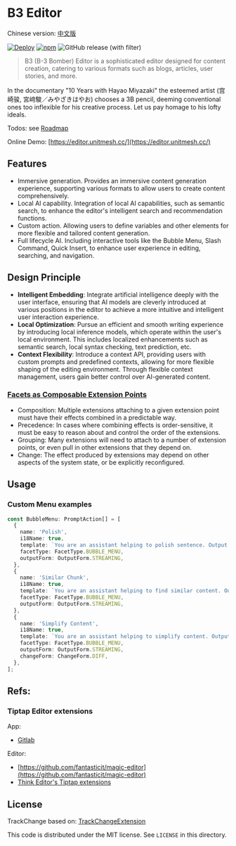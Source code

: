 # B3 Editor

Chinese version: [中文版](./README.zh.md)

[![Deploy](https://github.com/unit-mesh/3b/actions/workflows/deploy.yml/badge.svg)](https://github.com/unit-mesh/3b/actions/workflows/deploy.yml)
[![npm](https://img.shields.io/npm/v/b3-editor)](https://www.npmjs.com/package/b3-editor)
![GitHub release (with filter)](https://img.shields.io/github/v/release/unit-mesh/b3)

> B3 (B-3 Bomber) Editor is a sophisticated editor designed for content creation, catering to various formats such as blogs, articles, user stories, and more.

In the documentary "10 Years with Hayao Miyazaki"  the esteemed artist (宫崎骏, 宮﨑駿／みやざきはやお) chooses a 3B
pencil,
deeming conventional ones too inflexible for his creative process. Let us pay homage to his lofty ideals.

Todos: see [Roadmap](https://github.com/unit-mesh/3b/issues/1)

Online Demo: [https://editor.unitmesh.cc/](https://editor.unitmesh.cc/)

## Features

- Immersive generation. Provides an immersive content generation experience, supporting various formats to allow users to create content comprehensively.
- Local AI capability. Integration of local AI capabilities, such as semantic search, to enhance the editor's intelligent search and recommendation functions.
- Custom action. Allowing users to define variables and other elements for more flexible and tailored content generation.
- Full lifecycle AI. Including interactive tools like the Bubble Menu, Slash Command, Quick Insert, to enhance user experience in editing, searching, and navigation.

## Design Principle

- **Intelligent Embedding**: Integrate artificial intelligence deeply with the user interface, ensuring that AI models are cleverly introduced at various positions in the editor to achieve a more intuitive and intelligent user interaction experience.
- **Local Optimization**: Pursue an efficient and smooth writing experience by introducing local inference models, which operate within the user's local environment. This includes localized enhancements such as semantic search, local syntax checking, text prediction, etc.
- **Context Flexibility**: Introduce a context API, providing users with custom prompts and predefined contexts, allowing for more flexible shaping of the editing environment. Through flexible context management, users gain better control over AI-generated content.

### [Facets as Composable Extension Points](https://marijnhaverbeke.nl/blog/facets.html)

* Composition: Multiple extensions attaching to a given extension point must have their effects combined in a
  predictable way.
* Precedence: In cases where combining effects is order-sensitive, it must be easy to reason about and control the order
  of the extensions.
* Grouping: Many extensions will need to attach to a number of extension points, or even pull in other extensions that
  they depend on.
* Change: The effect produced by extensions may depend on other aspects of the system state, or be explicitly
  reconfigured.

## Usage

### Custom Menu examples

```typescript
const BubbleMenu: PromptAction[] = [
  {
    name: 'Polish',
    i18Name: true,
    template: `You are an assistant helping to polish sentence. Output in markdown format. \n ###${DefinedVariable.SELECTION}###`,
    facetType: FacetType.BUBBLE_MENU,
    outputForm: OutputForm.STREAMING,
  },
  {
    name: 'Similar Chunk',
    i18Name: true,
    template: `You are an assistant helping to find similar content. Output in markdown format. \n ###${DefinedVariable.SELECTION}###`,
    facetType: FacetType.BUBBLE_MENU,
    outputForm: OutputForm.STREAMING,
  },
  {
    name: 'Simplify Content',
    i18Name: true,
    template: `You are an assistant helping to simplify content. Output in markdown format. \n ###${DefinedVariable.SELECTION}###`,
    facetType: FacetType.BUBBLE_MENU,
    outputForm: OutputForm.STREAMING,
    changeForm: ChangeForm.DIFF,
  },
];
```

## Refs:

### Tiptap Editor extensions

App:

- [Gitlab](https://gitlab.com/gitlab-org/gitlab/-/tree/master/app/assets/javascripts/content_editor/extensions)

Editor:

- [https://github.com/fantasticit/magic-editor](https://github.com/fantasticit/magic-editor)
- [Think Editor's Tiptap extensions](https://github.com/fantasticit/think/tree/main/packages/client/src/tiptap/core/extensions)

## License

TrackChange based on: [TrackChangeExtension](https://github.com/chenyuncai/tiptap-track-change-extension)

This code is distributed under the MIT license. See `LICENSE` in this directory.
